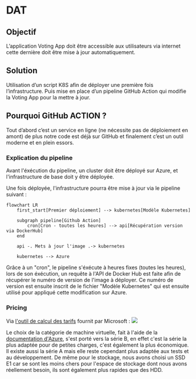 # DAT

## Objectif 

L’application Voting App doit être accessible aux utilisateurs via internet cette
dernière doit être mise à jour automatiquement.

## Solution

Utilisation d’un script K8S afin de déployer une première fois l’infrastructure.
Puis mise en place d’un pipeline GitHub Action qui modifie la Voting App pour
la mettre à jour.

## Pourquoi GitHub ACTION ?

Tout d’abord c’est un service en ligne (ne nécessite pas de déploiement en
amont) de plus notre code est déjà sur GitHub et finalement c’est un outil
moderne et en plein essors.


### Explication du pipeline

Avant l'éxécution du pipeline, un cluster doit être déployé sur Azure, et l'infrastructure de base doit y être déployée. 

Une fois déployée, l'infrastructure pourra être mise à jour via le pipeline suivant :

```mermaid
flowchart LR
    first_start[Premier déploiement] --> kubernetes[Modèle Kubernetes]

    subgraph pipeline[Github Action]
        cron[Cron - toutes les heures] --> api[Récupération version via DockerHub]
    end
    
    api -. Mets à jour l'image .-> kubernetes
    
    kubernetes --> Azure
 ```


Grâce à un "cron", le pipeline s'éxécute à heures fixes (toutes les heures), lors de son éxécution, un requête à l'API de Docker Hub est faite afin de récupérer le numéro de version de l'image à déployer. Ce numéro de version est ensuite inscrit de le fichier "Modèle Kubernetes" qui est ensuite utilisé pour appliqué cette modification sur Azure.


### Pricing

Via [l'outil de calcul des tarifs](https://azure.microsoft.com/fr-fr/pricing/calculator/) fournit par Microsoft : 
![](https://i.imgur.com/ZVOIuFV.png)


Le choix de la catégorie de machine virtuelle, fait à l'aide de la [documentation d'Azure](https://azure.microsoft.com/fr-fr/pricing/details/virtual-machines/series/), s'est porté vers la série B, en effet c'est la série la plus adaptée pour de petites charges, c'est également la plus économique. Il existe aussi la série A mais elle reste cependant plus adaptée aux tests et au développement. 
De même pour le stockage, nous avons choisi un SSD E1 car se sont les moins chers pour l'espace de stockage dont nous avons réellement besoin, ils sont également plus rapides que des HDD.
